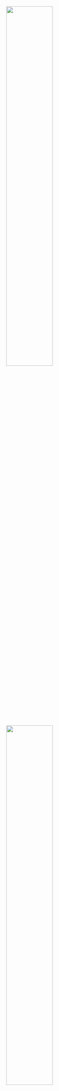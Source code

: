 <br />
<p align="center">
    <a href="https://github.com/themis-ai/capsa#gh-light-mode-only" class="only-light">
      <img src="https://raw.githubusercontent.com/themis-ai/capsa/main/docs/source/assets/header-light.svg" width="50%"/>
    </a>
    <!-- SETUPTOOLS_LONG_DESCRIPTION_HIDE_BEGIN -->
    <a href="https://github.com/themis-ai/capsa#gh-dark-mode-only" class="only-dark">
      <img src="https://raw.githubusercontent.com/themis-ai/capsa/main/docs/source/assets/header-dark.svg" width="50%"/>
    </a>
    <!-- SETUPTOOLS_LONG_DESCRIPTION_HIDE_END -->
</p>

<h2><p align="center">A Library for Risk-Aware and Trustworthy Machine Learning</p></h2>

<h4><p align='center'>
<a href="https://themisai.io/capsa/getting_started/basic_usage.html">[🚀 Getting Started]</a>
- <a href="http://capsa.readthedocs.io/">[📄 Docs]</a>
- <a href="https://www.themisai.io">[🌐 Website]</a>
- <a href="https://www.themisai.io/about">[🧠 We're Hiring!]</a>
- <a href="https://capsa.readthedocs.io/en/latest/tutorials/index.html">[💡 Tutorials!]</a>
</p></h4>

<p align="center">
    <a href="https://pypi.org/project/capsa/">
        <img alt="PyPi Version" src="https://img.shields.io/pypi/pyversions/capsa">
    </a>
    <a href="https://pypi.org/project/capsa/">
        <img alt="PyPi Package Version" src="https://img.shields.io/pypi/v/capsa?color=green">
    </a>
    <a href="https://pypi.org/project/capsa/">
        <img alt="PyPi Downloads" src="https://pepy.tech/badge/capsa">
    </a>
    <!--
    <a href="https://themisai.io/capsa">
        <img alt="Documentation" src="https://readthedocs.org/projects/capsa/badge/?version=stable">
    </a>
    -->
    <a href="https://github.com/themis-ai/capsa/blob/main/LICENSE">
        <img alt="License" src="https://img.shields.io/github/license/themis-ai/capsa?color=green&logo=slack">
    </a>
</p>
<br />

# 👋 Welcome

We know deploying machine learning models can be tough. Today's models are notoriously bad at understanding their own risks -- they are biased on underrepresented data, brittle on challenging out-of-distribution scenarios, and can fail without warning when insufficiently trained.

Ensuring awareness of not one, but all of these risks, requires a tedious process involving changes to your model, its architecture, loss function, optimization procedure, and more.

Luckily, capsa has got you covered! Capsa automatically wraps your model (i.e., like a <i>capsule</i>!) and makes all of the internal changes so it can be end-to-end risk-aware. Capsa abstracts away all of those changes so you don't have to modify any of your existing training or deployment pipelines in order to build state-of-the-art trustworthy machine learning solutions.

# 🚀 Quickstart

## 💾 Installation
capsa is available to be downloaded with Pip:

```bash
pip install capsa
```

## ⭐ Wrap your model!
Eager to make your models risk-aware? Let's go through a quick example of wrapping your model (e.g., using an `MVEWrapper`) to estimate risk from noise in your labels (i.e., aleatoric uncertainty).

```python
import capsa
import tensorflow as tf

# Build your model
model = tf.keras.Sequential(...)

# Wrap the model with capsa to make it risk-aware.
#   Capsa takes care of all the architecture, loss,
#   and deployment changes so you don't have to!
model = capsa.MVEWrapper(model)

# Compile and train the wrapped model the
#   same as you would have done with the
#   original model. No changes!
model.compile(...)
model.fit(train_x, train_y, epochs=5)

# The model now outputs `RiskTensor` objects, which
#   behave just like a normal `Tensor`, except they also
#   contain multiple different quantitative risk measures.
pred_y = model(test_x)

# Returns the aleatoric uncertainty of this prediction
risk = pred_y.aleatoric
```

## 🧠 Tutorials
Hungry for more?

Checkout our <a href="https://themisai.io/capsa/tutorials">tutorials</a> on some more advanced functions with capsa including other forms of risk, composing wrappers together, high-dimensional datasets, and more! All tutorials can be opened directly in Google Collab so you can play around without needing access to GPUs.


# 💪 Contribution

Capsa is being actively maintained and advanced. It has been built with research, extensibility, and community development as a priority. We greatly appreciate contributions to the capsa repository and codebase, including issues, enhancements, and pull requests.

For more details please see <a href="https://themisai.io/capsa/contribute/">here</a>.

# 💡 Support

Capsa currently supports Keras Sequential models, although we are looking at possible solutions for supporting wider range of models. We can't wait to share you some new details soon! 

